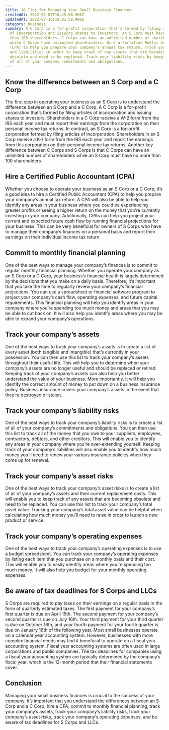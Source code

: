 ```yaml
---
title: 10 Tips for Managing Your Small Business Finances
createdAt: 2022-07-07T16:45:50.566Z
updatedAt: 2022-07-16T16:01:58.990Z
category: business
summary: A C Corp is a for-profit corporation that’s formed by filing articles
  of incorporation and issuing shares to investors. An S Corp must have no more
  than 100 shareholders. C Corps can have an unlimited number of shareholders
  while C Corps have unlimited shareholders. Hire a Certified Public Accountant
  (CPA) to help you prepare your company's annual tax return. Track your assets
  and liabilities in order to keep track of any assets that are becoming
  obsolete and need to be replaced. Track your liability risks by keeping a list
  of all of your company commitments and obligations.
---
```


## Know the difference between an S Corp and a C Corp

The first step in operating your business as an S Corp is to understand the difference between an S Corp and a C Corp. A C Corp is a for-profit corporation that’s formed by filing articles of incorporation and issuing shares to investors. Shareholders in a C Corp receive a W-2 form from the IRS each year and must report their earnings from the corporation on their personal income tax returns. In contrast, an S Corp is a for-profit corporation formed by filing articles of incorporation. Shareholders in an S Corp receive a K-1 form from the IRS each year and report the earnings from this corporation on their personal income tax returns. Another key difference between C Corps and S Corps is that C Corps can have an unlimited number of shareholders while an S Corp must have no more than 100 shareholders.

## Hire a Certified Public Accountant (CPA)

Whether you choose to operate your business as an S Corp or a C Corp, it’s a good idea to hire a Certified Public Accountant (CPA) to help you prepare your company’s annual tax return. A CPA will also be able to help you identify any areas in your business where you could be experiencing greater profits or seeing a higher return on the money that you’re currently investing in your company. Additionally, CPAs can help you project your current and expected future cash flow by running financial projections for your business. This can be very beneficial for owners of S Corps who have to manage their company’s finances on a personal basis and report their earnings on their individual income tax return.

## Commit to monthly financial planning

One of the best ways to manage your company’s finances is to commit to regular monthly financial planning. Whether you operate your company as an S Corp or a C Corp, your business’s financial health is largely determined by the decisions that you make on a daily basis. Therefore, it’s important that you take the time to regularly review your company’s financial projections. You can use a spreadsheet or financial software program to project your company’s cash flow, operating expenses, and future capital requirements. This financial planning will help you identify areas in your company where you’re spending too much money and areas that you may be able to cut back on. It will also help you identify areas where you may be able to expand your company’s operations.

## Track your company’s assets

One of the best ways to track your company’s assets is to create a list of every asset (both tangible and intangible) that’s currently in your possession. You can then use this list to track your company’s assets throughout their useful life. This will help you to determine when your company’s assets are no longer useful and should be replaced or retired. Keeping track of your company’s assets can also help you better understand the value of your business. More importantly, it will help you identify the correct amount of money to put down on a business insurance policy. Business insurance covers your company’s assets in the event that they’re destroyed or stolen.

## Track your company’s liability risks

One of the best ways to track your company’s liability risks is to create a list of all of your company’s commitments and obligations. You can then use this list to track all of the money that you owe to your suppliers, employees, contractors, debtors, and other creditors. This will enable you to identify any areas in your company where you’re over-extending yourself. Keeping track of your company’s liabilities will also enable you to identify how much money you’ll need to renew your various insurance policies when they come up for renewal.

## Track your company’s asset risks

One of the best ways to track your company’s asset risks is to create a list of all of your company’s assets and their current replacement costs. This will enable you to keep track of any assets that are becoming obsolete and need to be replaced. You can use this list to track your company’s total asset value. Tracking your company’s total asset value can be helpful when calculating how much money you’ll need to raise in order to launch a new product or service.

## Track your company’s operating expenses

One of the best ways to track your company’s operating expenses is to use a budget spreadsheet. You can track your company’s operating expenses by listing each item that you purchase on a monthly basis and their cost. This will enable you to easily identify areas where you’re spending too much money. It will also help you budget for your monthly operating expenses.

## Be aware of tax deadlines for S Corps and LLCs

S Corps are required to pay taxes on their earnings on a regular basis in the form of quarterly estimated taxes. The first payment for your company’s first quarter is due on April 15th. The second payment for your company’s second quarter is due on July 16th. Your third payment for your third quarter is due on October 16th, and your fourth payment for your fourth quarter is due on January 16th of the following year. Most small businesses operate on a calendar year accounting system. However, businesses with more complex financial needs may find it beneficial to operate on a fiscal year accounting system. Fiscal year accounting systems are often used in large corporations and public companies. The tax deadlines for companies using a fiscal year accounting system are typically determined by the company’s fiscal year, which is the 12-month period that their financial statements cover.

## Conclusion

Managing your small business finances is crucial to the success of your company. It’s important that you understand the differences between an S Corp and a C Corp, hire a CPA, commit to monthly financial planning, track your company’s assets, track your company’s liability risks, track your company’s asset risks, track your company’s operating expenses, and be aware of tax deadlines for S Corps and LLCs.
